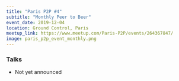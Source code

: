 ```yaml
---
title: "Paris P2P #4"
subtitle: "Monthly Peer to Beer"
event_date: 2019-12-04
location: Ground Control, Paris
meetup_link: https://www.meetup.com/Paris-P2P/events/264367847/
image: paris_p2p_event_monthly.png
---
```


### <i class="far fa-presentation"></i> Talks

* Not yet announced
